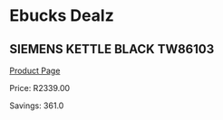 
# Ebucks Dealz
## SIEMENS KETTLE BLACK TW86103
[Product Page](https://www.ebucks.com/web/shop/productSelected.do?prodId=1155333654&catId=704985963)

Price: R2339.00

Savings: 361.0


	
